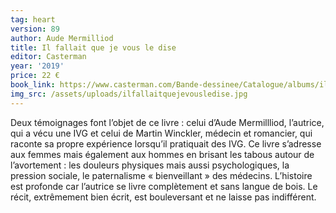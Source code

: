 ```yaml
---
tag: heart
version: 89
author: Aude Mermilliod
title: Il fallait que je vous le dise
editor: Casterman
year: '2019'
price: 22 €
book_link: https://www.casterman.com/Bande-dessinee/Catalogue/albums/il-fallait-que-je-vous-le-dise
img_src: /assets/uploads/ilfallaitquejevousledise.jpg
---
```

Deux témoignages font l’objet de ce livre : celui d’Aude Mermillliod, l’autrice, qui a vécu une IVG et celui de Martin Winckler, médecin et romancier, qui raconte sa propre expérience lorsqu’il pratiquait des IVG. Ce livre s’adresse aux femmes mais également aux hommes en brisant les tabous autour de l’avortement : les douleurs physiques mais aussi psychologiques, la pression sociale, le paternalisme «&nbsp;bienveillant&nbsp;» des médecins. L’histoire est profonde car l’autrice se livre complètement et sans langue de bois. Le récit, extrêmement bien écrit, est bouleversant et ne laisse pas indifférent.
